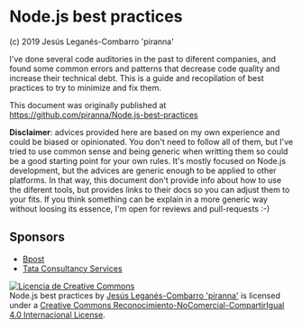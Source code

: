 # Node.js best practices

(c) 2019 Jesús Leganés-Combarro 'piranna'

I've done several code auditories in the past to diferent companies, and found
some common errors and patterns that decrease code quality and increase their
technical debt. This is a guide and recopilation of best practices to try to
minimize and fix them.

This document was originally published at
https://github.com/piranna/Node.js-best-practices

**Disclaimer**: advices provided here are based on my own experience and could
be biased or opinionated. You don't need to follow all of them, but I've tried
to use common sense and being generic when writting them so could be a good
starting point for your own rules. It's mostly focused on Node.js development,
but the advices are generic enough to be applied to other platforms. In that
way, this document don't provide info about how to use the diferent tools, but
provides links to their docs so you can adjust them to your fits. If you think
something can be explain in a more generic way without loosing its essence, I'm
open for reviews and pull-requests :-)

## Sponsors
- [Bpost](https://www.bpost.be)
- [Tata Consultancy Services](https://www.tcs.com)

<a rel="license" href="http://creativecommons.org/licenses/by-nc-sa/4.0/"><img alt="Licencia de Creative Commons" style="border-width:0" src="https://i.creativecommons.org/l/by-nc-sa/4.0/88x31.png" /></a><br /><span xmlns:dct="http://purl.org/dc/terms/" href="http://purl.org/dc/dcmitype/Text" property="dct:title" rel="dct:type">Node.js best practices</span> by <a xmlns:cc="http://creativecommons.org/ns#" href="https://github.com/piranna" property="cc:attributionName" rel="cc:attributionURL">Jesús Leganés-Combarro 'piranna'</a> is licensed under a <a rel="license" href="http://creativecommons.org/licenses/by-nc-sa/4.0/">Creative Commons Reconocimiento-NoComercial-CompartirIgual 4.0 Internacional License</a>.
